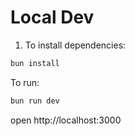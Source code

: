 # Local Dev

1. To install dependencies:

```sh
bun install
```

To run:

```sh
bun run dev
```

open http://localhost:3000
